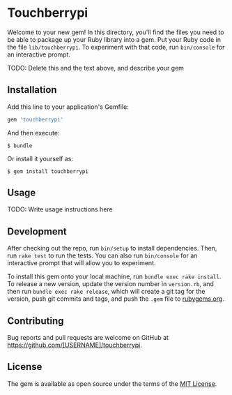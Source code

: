 # Touchberrypi

Welcome to your new gem! In this directory, you'll find the files you need to be able to package up your Ruby library into a gem. Put your Ruby code in the file `lib/touchberrypi`. To experiment with that code, run `bin/console` for an interactive prompt.

TODO: Delete this and the text above, and describe your gem

## Installation

Add this line to your application's Gemfile:

```ruby
gem 'touchberrypi'
```

And then execute:

    $ bundle

Or install it yourself as:

    $ gem install touchberrypi

## Usage

TODO: Write usage instructions here

## Development

After checking out the repo, run `bin/setup` to install dependencies. Then, run `rake test` to run the tests. You can also run `bin/console` for an interactive prompt that will allow you to experiment.

To install this gem onto your local machine, run `bundle exec rake install`. To release a new version, update the version number in `version.rb`, and then run `bundle exec rake release`, which will create a git tag for the version, push git commits and tags, and push the `.gem` file to [rubygems.org](https://rubygems.org).

## Contributing

Bug reports and pull requests are welcome on GitHub at https://github.com/[USERNAME]/touchberrypi.


## License

The gem is available as open source under the terms of the [MIT License](http://opensource.org/licenses/MIT).

